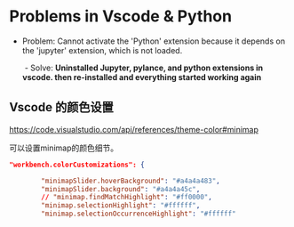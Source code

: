 # Problems in Vscode & Python

 

- Problem: Cannot activate the 'Python' extension because it depends on the 'jupyter' extension, which is not loaded.

  ​	- Solve: **Uninstalled Jupyter, pylance, and python extensions in vscode. then re-installed and everything started working again**







## Vscode 的颜色设置

https://code.visualstudio.com/api/references/theme-color#minimap



可以设置minimap的颜色细节。





```json
"workbench.colorCustomizations": {

        "minimapSlider.hoverBackground": "#a4a4a483",
        "minimapSlider.background": "#a4a4a45c",
        // "minimap.findMatchHighlight": "#ff0000",
        "minimap.selectionHighlight": "#ffffff",
        "minimap.selectionOccurrenceHighlight": "#ffffff"
  
```
